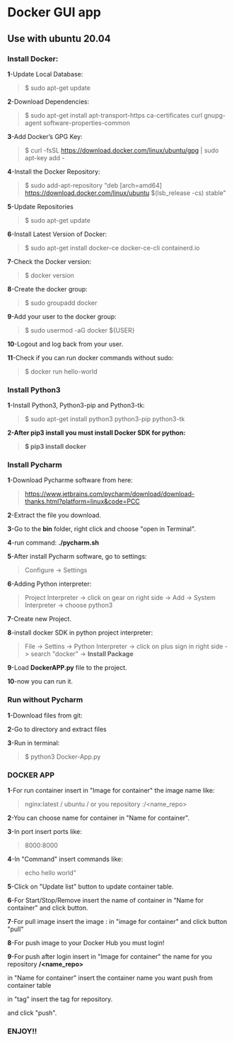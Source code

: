 
# Docker GUI app

## Use with ubuntu 20.04

### Install Docker:

**1**-Update Local Database:
>$ sudo apt-get update

**2**-Download Dependencies:
>$ sudo apt-get install apt-transport-https ca-certificates curl gnupg-agent software-properties-common

**3**-Add Docker’s GPG Key:
>$ curl -fsSL https://download.docker.com/linux/ubuntu/gpg | sudo apt-key add -

**4**-Install the Docker Repository:
>$ sudo add-apt-repository "deb [arch=amd64] https://download.docker.com/linux/ubuntu $(lsb_release -cs) stable"

**5**-Update Repositories
>$ sudo apt-get update

**6**-Install Latest Version of Docker:
>$ sudo apt-get install docker-ce docker-ce-cli containerd.io

**7**-Check the Docker version:
>$ docker version

**8**-Create the docker group:
>$ sudo groupadd docker

**9**-Add your user to the docker group:
>$ sudo usermod -aG docker ${USER}

**10**-Logout and log back from your user.

**11**-Check if you can run docker commands without sudo:
>$ docker run hello-world


### Install Python3

**1**-Install Python3, Python3-pip and Python3-tk:
>$ sudo apt-get install python3 python3-pip python3-tk

**2-After pip3 install you must install Docker SDK for python:**
>**$ pip3 install docker** 

### Install Pycharm

**1**-Download Pycharme software from here:
>https://www.jetbrains.com/pycharm/download/download-thanks.html?platform=linux&code=PCC

**2**-Extract the file you download.

**3**-Go to the **bin** folder, right click and choose "open in Terminal".

**4**-run command: **./pycharm.sh**

**5**-After install Pycharm software, go to settings:
> Configure -> Settings

**6**-Adding Python interpreter:
>Project Interpreter -> click on gear on right side -> Add -> System Interpreter -> choose python3

**7**-Create new Project.

**8**-install docker SDK in python project interpreter:
>File -> Settins -> Python Interpreter -> click on plus sign in right side -> search "docker" -> **Install Package**

**9**-Load **DockerAPP.py** file to the project.

**10**-now you can run it.

### Run without Pycharm

**1**-Download files from git:

**2**-Go to directory and extract files

**3**-Run in terminal:

>$ python3 Docker-App.py


### DOCKER APP

**1**-For run container insert in "Image for container" the image name like:

>nginx:latest / ubuntu / or you repository :<user>/<name_repo>

**2**-You can choose name for container in "Name for container".

**3**-In port insert ports like:

>8000:8000

**4**-In "Command" insert commands like:

>echo hello world"

**5**-Click on "Update list" button to update container table.

**6**-For Start/Stop/Remove insert the name of container in "Name for container" and click button.

**7**-For pull image insert the image <name>:<tag> in "image for container" and click button "pull"

**8**-For push image to your Docker Hub you must login!

**9**-For push after login insert in "Image for container" the name for you repository **<user>/<name_repo>**

in "Name for container" insert the container name you want push from container table

in "tag" insert the tag for repository.

and click "push".




### ENJOY!!
 
